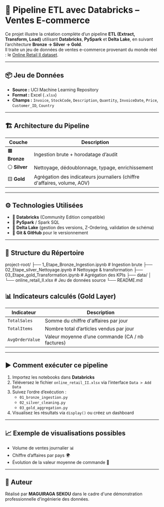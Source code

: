 # 🧪 Pipeline ETL avec Databricks – Ventes E-commerce

Ce projet illustre la création complète d’un pipeline **ETL (Extract, Transform, Load)** utilisant **Databricks**, **PySpark** et **Delta Lake**, en suivant l’architecture **Bronze → Silver → Gold**.  
Il traite un jeu de données de ventes e-commerce provenant du monde réel : le [Online Retail II dataset](https://archive.ics.uci.edu/ml/datasets/Online+Retail+II).

---

## 📦 Jeu de Données

- **Source :** UCI Machine Learning Repository  
- **Format :** Excel (`.xlsx`)  
- **Champs :** `Invoice`, `StockCode`, `Description`, `Quantity`, `InvoiceDate`, `Price`, `Customer_ID`, `Country`

---

## 🏗️ Architecture du Pipeline

| Couche        | Description |
|---------------|-------------|
| 🟫 **Bronze** | Ingestion brute + horodatage d’audit |
| ⚪ **Silver** | Nettoyage, dédoublonnage, typage, enrichissement |
| 🟨 **Gold**   | Agrégation des indicateurs journaliers (chiffre d'affaires, volume, AOV) |

---

## ⚙️ Technologies Utilisées

- 🧠 **Databricks** (Community Edition compatible)
- 🐍 **PySpark** / Spark SQL
- 💾 **Delta Lake** (gestion des versions, Z-Ordering, validation de schéma)
- 🔧 **Git & GitHub** pour le versionnement

---

## 📁 Structure du Répertoire
project-root/
├── 1_Etape_Bronze_Ingestion.ipynb # Ingestion brute
├── 02_Etape_silver_Nettoyage.ipynb # Nettoyage & transformation
├── 03_Etape_gold_Transformation.ipynb # Agrégation des KPIs
├── data/
│ └── online_retail_II.xlsx # Jeu de données source
└── README.md


## 📊 Indicateurs calculés (Gold Layer)

| Indicateur        | Description                                 |
|-------------------|---------------------------------------------|
| `TotalSales`      | Somme du chiffre d'affaires par jour        |
| `TotalItems`      | Nombre total d’articles vendus par jour     |
| `AvgOrderValue`   | Valeur moyenne d’une commande (CA / nb factures) |

---

## ▶️ Comment exécuter ce pipeline

1. Importez les notebooks dans **Databricks**
2. Téléversez le fichier `online_retail_II.xlsx` via l’interface `Data > Add Data`
3. Suivez l’ordre d’exécution :
   - `01_bronze_ingestion.py`
   - `02_silver_cleaning.py`
   - `03_gold_aggregation.py`
4. Visualisez les résultats via `display()` ou créez un dashboard

---

## 📈 Exemple de visualisations possibles

- Volume de ventes journalier 📊  
- Chiffre d’affaires par pays 🌍  
- Évolution de la valeur moyenne de commande 🧾

---

## 👤 Auteur

Réalisé par **MAGUIRAGA SEKOU** dans le cadre d'une démonstration professionnelle d’ingénierie des données.




